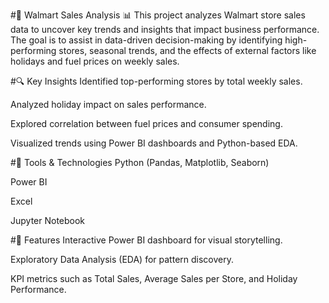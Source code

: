 #🛒 Walmart Sales Analysis 📊
This project analyzes Walmart store sales data to uncover key trends and insights that impact business performance. The goal is to assist in data-driven decision-making by identifying high-performing stores, seasonal trends, and the effects of external factors like holidays and fuel prices on weekly sales.

#🔍 Key Insights
Identified top-performing stores by total weekly sales.

Analyzed holiday impact on sales performance.

Explored correlation between fuel prices and consumer spending.

Visualized trends using Power BI dashboards and Python-based EDA.

#📁 Tools & Technologies
Python (Pandas, Matplotlib, Seaborn)

Power BI

Excel

Jupyter Notebook

#📌 Features
Interactive Power BI dashboard for visual storytelling.

Exploratory Data Analysis (EDA) for pattern discovery.

KPI metrics such as Total Sales, Average Sales per Store, and Holiday Performance.
